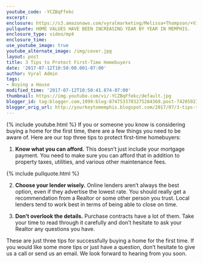 ```yaml
---
youtube_code: -YCZBqFfekc
excerpt:
enclosure: https://s3.amazonaws.com/vyralmarketing/Melissa+Thompson/+Videos/2017/Memphis+Real+Estate+Agent-+3+Tips+to+Protect+First-Time+Homebuyers.mp4
pullquote: HOME VALUES HAVE BEEN INCREASING YEAR BY YEAR IN MEMPHIS.
enclosure_type: video/mp4
enclosure_time:
use_youtube_image: true
youtube_alternate_image: /img/cover.jpg
layout: post
title: 3 Tips to Protect First-Time Homebuyers
date: '2017-07-12T10:50:00.001-07:00'
author: Vyral Admin
tags:
- Buying a House
modified_time: '2017-07-12T10:50:41.874-07:00'
thumbnail: https://img.youtube.com/vi/-YCZBqFfekc/default.jpg
blogger_id: tag:blogger.com,1999:blog-8747533703275284369.post-7420592197895140109
blogger_orig_url: http://yourkeytomemphis.blogspot.com/2017/07/3-tips-to-protect-first-time-homebuyers.html
---
```

{% include youtube.html %}
If you or someone you know is considering buying a home for the first time, there are a few things you need to be aware of. Here are our top three tips to protect first-time homebuyers:

1. **Know what you can afford.** This doesn’t just include your mortgage payment. You need to make sure you can afford that in addition to property taxes, utilities, and various other maintenance fees.

{% include pullquote.html %}

2. **Choose your lender wisely.** Online lenders aren’t always the best option, even if they advertise the lowest rate. You should really get a recommendation from a Realtor or some other person you trust. Local lenders tend to work best in terms of being able to close on time.

3. **Don’t overlook the details.** Purchase contracts have a lot of them. Take your time to read through it carefully and don’t hesitate to ask your Realtor any questions you have.

These are just three tips for successfully buying a home for the first time. If you would like some more tips or just have a question, don’t hesitate to give us a call or send us an email. We look forward to hearing from you soon.
